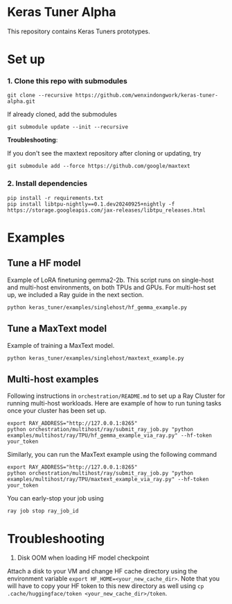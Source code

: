 # Keras Tuner Alpha

This repository contains Keras Tuners prototypes.

# Set up

### 1. Clone this repo with submodules

```
git clone --recursive https://github.com/wenxindongwork/keras-tuner-alpha.git
```

If already cloned, add the submodules

```
git submodule update --init --recursive
```

**Troubleshooting**:

If you don't see the maxtext repository after cloning or updating, try

```
git submodule add --force https://github.com/google/maxtext
```

### 2. Install dependencies

```
pip install -r requirements.txt
pip install libtpu-nightly==0.1.dev20240925+nightly -f https://storage.googleapis.com/jax-releases/libtpu_releases.html
```

# Examples

## Tune a HF model

Example of LoRA finetuning gemma2-2b. This script runs on single-host and multi-host environments, on both TPUs and GPUs. For multi-host set up, we included a Ray guide in the next section. 

```
python keras_tuner/examples/singlehost/hf_gemma_example.py
```

## Tune a MaxText model

Example of training a MaxText model. 

```
python keras_tuner/examples/singlehost/maxtext_example.py
```

## Multi-host examples

Following instructions in `orchestration/README.md` to set up a Ray Cluster for running multi-host workloads. Here are example of how to  run tuning tasks once your cluster has been set up.

```
export RAY_ADDRESS="http://127.0.0.1:8265"
python orchestration/multihost/ray/submit_ray_job.py "python examples/multihost/ray/TPU/hf_gemma_example_via_ray.py" --hf-token your_token
```

Similarly, you can run the MaxText example using the following command

```
export RAY_ADDRESS="http://127.0.0.1:8265"
python orchestration/multihost/ray/submit_ray_job.py "python examples/multihost/ray/TPU/maxtext_example_via_ray.py" --hf-token your_token
```

You can early-stop your job using 

```ray job stop ray_job_id```

# Troubleshooting

1. Disk OOM when loading HF model checkpoint 

Attach a disk to your VM and change HF cache directory using the environment variable `export HF_HOME=<your_new_cache_dir>`. Note that you will have to copy your HF token to this new directory as well using `cp .cache/huggingface/token <your_new_cache_dir>/token`. 

